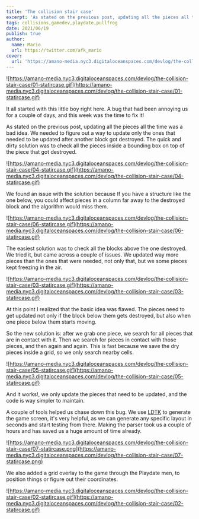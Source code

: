 ```yaml
---
title: 'The collision stair case'
excerpt: 'As stated on the previous post, updating all the pieces all the time was a bad idea. We needed to figure out a way to update only the ones that needed to be updated after another block got destroyed. The quick and dirty solution was to check all the pieces inside a bounding box on top of the piece that got destroyed.'
tags: collisions,gamedev,playdate,pullfrog
date: 2021/06/19
publish: true
author:
  name: Mario
  url: https://twitter.com/afk_mario
cover:
  url: 'https://amano-media.nyc3.digitaloceanspaces.com/devlog/the-collision-stair-case/05-statircase.gif'
---
```


![https://amano-media.nyc3.digitaloceanspaces.com/devlog/the-collision-stair-case/01-statircase.gif](https://amano-media.nyc3.digitaloceanspaces.com/devlog/the-collision-stair-case/01-statircase.gif)

It all started with this little boy right here. A bug that had been annoying us for a couple of days, and this week was the time to fix it!

As stated on the previous post, updating all the pieces all the time was a bad idea. We needed to figure out a way to update only the ones that needed to be updated after another block got destroyed. The quick and dirty solution was to check all the pieces inside a bounding box on top of the piece that got destroyed.

![https://amano-media.nyc3.digitaloceanspaces.com/devlog/the-collision-stair-case/04-statircase.gif](https://amano-media.nyc3.digitaloceanspaces.com/devlog/the-collision-stair-case/04-statircase.gif)

We found an issue with the solution because If you have a structure like the one below, you could affect pieces in a column far away to the destroyed block and the algorithm would miss them.

![https://amano-media.nyc3.digitaloceanspaces.com/devlog/the-collision-stair-case/06-statircase.gif](https://amano-media.nyc3.digitaloceanspaces.com/devlog/the-collision-stair-case/06-statircase.gif)

The easiest solution was to check all the blocks above the one destroyed. We tried it, but came across a couple of issues. We updated way more pieces than the ones that were needed, not only that, but we some pieces kept freezing in the air.

![https://amano-media.nyc3.digitaloceanspaces.com/devlog/the-collision-stair-case/03-statircase.gif](https://amano-media.nyc3.digitaloceanspaces.com/devlog/the-collision-stair-case/03-statircase.gif)

At this point I realized that the basic idea was flawed. The pieces need to get updated not only if the block below them gets destroyed, but also when one piece below them starts moving.

So the new solution is: after we grab one piece, we search for all pieces that are in contact with it. Then we search for pieces in contact with those pieces, and then again and again. This is fast because we save the dry pieces inside a grid, so we only search nearby cells.

![https://amano-media.nyc3.digitaloceanspaces.com/devlog/the-collision-stair-case/05-statircase.gif](https://amano-media.nyc3.digitaloceanspaces.com/devlog/the-collision-stair-case/05-statircase.gif)

And it works!, we only update the pieces that need to be updated, and the code is way simpler to maintain.

A couple of tools helped us chase down this bug. We use [LDTK](https://ldtk.io/) to generate the game screen, it's very helpful, as we can generate any specific layout in seconds and start testing from there. Making the parser took us a couple of hours and has saved us a huge amount of time already.

![https://amano-media.nyc3.digitaloceanspaces.com/devlog/the-collision-stair-case/07-statircase.png](https://amano-media.nyc3.digitaloceanspaces.com/devlog/the-collision-stair-case/07-statircase.png)

We also added a grid overlay to the game through the Playdate men, to position things or figure out their coordinates.

![https://amano-media.nyc3.digitaloceanspaces.com/devlog/the-collision-stair-case/02-statircase.gif](https://amano-media.nyc3.digitaloceanspaces.com/devlog/the-collision-stair-case/02-statircase.gif)
